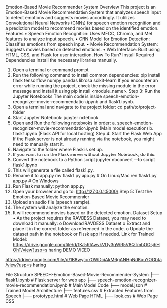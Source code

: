 Emotion-Based Movie Recommender System
Overview
This project is an Emotion-Based Movie Recommendation System that analyzes speech input 
to detect emotions and suggests movies accordingly. It utilizes Convolutional Neural Networks 
(CNNs) for speech emotion recognition and a prediction model to recommend movies based on 
the identified emotion.
Features
• Speech Emotion Recognition: Uses MFCC, Chroma, and Mel features to analyze 
input speech.
• CNN Model for Emotion Detection: Classifies emotions from speech input.
• Movie Recommendation System: Suggests movies based on detected emotions.
• Web Interface: Built using HTML, CSS, and Flask for user interaction.
How To Run?
Install Required Dependencies
Install the necessary libraries manually.
1. Open a terminal or command prompt
2. Run the following command to install common dependencies: 
 pip install flask tensorflow numpy pandas librosa scikit-learn 
 If you encounter an error while running the project, check the missing module in the error 
message and install it using pip install <module_name>.
Step 3: Run the Jupyter Notebooks
The main code is inside speech-emotion-recognizer-movie-recommendation.ipynb and 
flask1.ipynb.
1. Open a terminal and navigate to the project folder: 
cd path/to/project-folder
2. Start Jupyter Notebook: 
 jupyter notebook
3. Open and Run the following notebooks in order: 
a. speech-emotion-recognizer-movie-recommendation.ipynb (Main model 
execution)
b. flask1.ipynb (Flask API for local hosting)
Step 4: Start the Flask Web App
If the Flask server is not already running via the notebook, you might need to manually start it.
1. Navigate to the folder where Flask is set up.
2. If you want to run the Flask server without Jupyter Notebook, do this:
3. Convert the notebook to a Python script
jupyter nbconvert --to script flask1.ipynb
4. This will generate a file called flask1.py.
5. Rename it to app.py
mv flask1.py app.py # On Linux/Mac
ren flask1.py app.py # On Windows
6. Run Flask manually: 
python app.py
7. Open your browser and go to:
http://127.0.0.1:5000/
Step 5: Test the Emotion-Based Movie Recommender
1. Upload an audio file (speech sample).
2. The system will analyze the emotion.
3. It will recommend movies based on the detected emotion.
Dataset Setup
• As the project requires the RAVDESS Dataset, you may need to download it manually: 
o Download RAVDESS Dataset
o Extract and place it in the correct folder as referenced in the code.
o Update the dataset path in the notebook or Flask app if needed.
Link for Trained Model:
https://drive.google.com/file/d/1Ka5RIAwvkVDy3qWR5V8QTmbOOsjhHOhT/view?usp=s
haring
DEMO VIDEO 
 
https://drive.google.com/file/d/1B8wypc7OWDciAkM6gANHpNdKxuYOGbta/view?usp=s
haring

File Structure
 SPEECH-Emotion-Based-Movie-Recommender-System
├── flask1.ipynb # Flask server for web app
├── speech-emotion-recognizer-movie-recommendation.ipynb # Main Model Code
├── model.json # Trained Model Architecture
├── features.csv # Extracted Features from Speech
├── prototype.html # Web Page HTML
├── look.css # Web Page CSS

